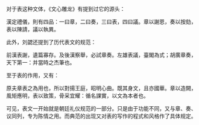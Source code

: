 对于表这种文体，《文心雕龙》有提到过它的源头：

漢定禮儀，則有四品：一曰章，二曰奏，三曰表，四曰議。章以謝恩，奏以按劾，表以陳請，議以執異。

此外，刘勰还提到了历代表文的规范：

前漢表謝，遺篇寡存。及後漢察舉，必試章奏。左雄表議，臺閣為式；胡廣章奏，天下第一：并當時之杰筆也。

至于表的作用，又有：

原夫章表之為用也，所以對揚王庭，昭明心曲。既其身文，且亦國華。章以造闕，風矩應明，表以致策，骨采宜耀：循名課實，以文為本者也。


可见，表文一开始就是朝廷礼仪规范的一部分。只是由于功能不同，又与章、奏、议同列，专为陈情之用。而典范的出现又对表的写作的程式和风格作了具体规定。


